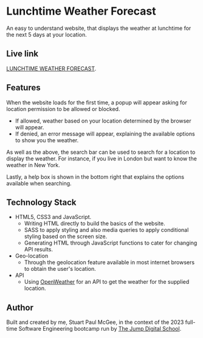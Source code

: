 # Lunchtime Weather Forecast

An easy to understand website, that displays the weather at lunchtime for the next 5 days at your location.

## Live link

[LUNCHTIME WEATHER FORECAST](https://5dayweatherforcast.netlify.app/).

## Features

When the website loads for the first time, a popup will appear asking for location permission to be allowed or blocked.

- If allowed, weather based on your location determined by the browser will appear.
- If denied, an error message will appear, explaining the available options to show you the weather.

As well as the above, the search bar can be used to search for a location to display the weather. For instance, if you live in London but want to know the weather in New York.

Lastly, a help box is shown in the bottom right that explains the options available when searching.

## Technology Stack

- HTML5, CSS3 and JavaScript.
  - Writing HTML directly to build the basics of the website.
  - SASS to apply styling and also media queries to apply conditional styling based on the screen size.
  - Generating HTML through JavaScript functions to cater for changing API results.
- Geo-location
  - Through the geolocation feature available in most internet browsers to obtain the user's location.
- API
  - Using [OpenWeather](https://openweathermap.org/) for an API to get the weather for the supplied location.

## Author

Built and created by me, Stuart Paul McGee, in the context of the 2023 full-time Software Engineering bootcamp run by [The Jump Digital School](https://www.thejump.tech/).
